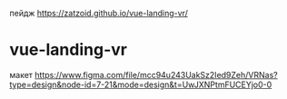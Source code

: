 пейдж  https://zatzoid.github.io/vue-landing-vr/

# vue-landing-vr
макет https://www.figma.com/file/mcc94u243UakSz2Ied9Zeh/VRNas?type=design&node-id=7-21&mode=design&t=UwJXNPtmFUCEYjo0-0
